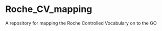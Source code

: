 Roche_CV_mapping
================

A repository for mapping the Roche Controlled Vocabulary on to the GO
